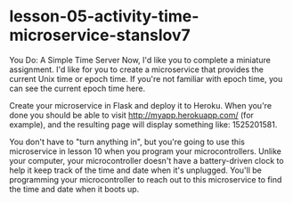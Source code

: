 # lesson-05-activity-time-microservice-stanslov7

You Do: A Simple Time Server
Now, I'd like you to complete a miniature assignment. I'd like for you to create a microservice that provides the current Unix time or epoch time. If you're not familiar with epoch time, you can see the current epoch time here.

Create your microservice in Flask and deploy it to Heroku. When you're done you should be able to visit http://myapp.herokuapp.com/ (for example), and the resulting page will display something like: 1525201581.

You don't have to "turn anything in", but you're going to use this microservice in lesson 10 when you program your microcontrollers. Unlike your computer, your microcontroller doesn't have a battery-driven clock to help it keep track of the time and date when it's unplugged. You'll be programming your microcontroller to reach out to this microservice to find the time and date when it boots up.
